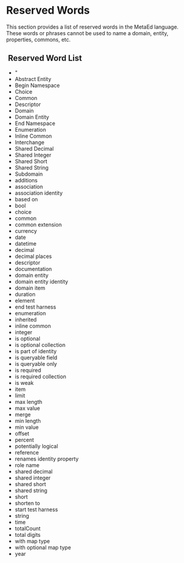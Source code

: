 # Reserved Words

This section provides a list of reserved words in the MetaEd language. These
words or phrases cannot be used to name a domain, entity, properties, commons,
etc.

##  Reserved Word List

* "
* Abstract Entity
* Begin Namespace
* Choice
* Common
* Descriptor
* Domain
* Domain Entity
* End Namespace
* Enumeration
* Inline Common
* Interchange
* Shared Decimal
* Shared Integer
* Shared Short
* Shared String
* Subdomain
* additions
* association
* association identity
* based on
* bool
* choice
* common
* common extension
* currency
* date
* datetime
* decimal
* decimal places
* descriptor
* documentation
* domain entity
* domain entity identity
* domain item
* duration
* element
* end test harness
* enumeration
* inherited
* inline common
* integer
* is optional
* is optional collection
* is part of identity
* is queryable field
* is queryable only
* is required
* is required collection
* is weak
* item
* limit
* max length
* max value
* merge
* min length
* min value
* offset
* percent
* potentially logical
* reference
* renames identity property
* role name
* shared decimal
* shared integer
* shared short
* shared string
* short
* shorten to
* start test harness
* string
* time
* totalCount
* total digits
* with map type
* with optional map type
* year
